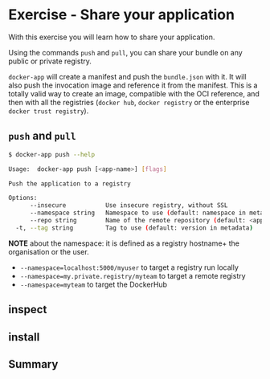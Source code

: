 # Exercise - Share your application

With this exercise you will learn how to share your application.

Using the commands `push` and `pull`, you can share your bundle on any public or private registry.

`docker-app` will create a manifest and push the `bundle.json` with it. It will also push the invocation image and reference it from the manifest. This is a totally valid way to create an image, compatible with the OCI reference, and then with all the registries (`docker hub`, `docker registry` or the enterprise `docker trust registry`).

## `push` and `pull`

```sh
$ docker-app push --help

Usage:  docker-app push [<app-name>] [flags]

Push the application to a registry

Options:
      --insecure           Use insecure registry, without SSL
      --namespace string   Namespace to use (default: namespace in metadata)
      --repo string        Name of the remote repository (default: <app-name>.dockerapp)
  -t, --tag string         Tag to use (default: version in metadata)
```
**NOTE** about the namespace: it is defined as a registry hostname+ the organisation or the user.
* `--namespace=localhost:5000/myuser` to target a registry run locally
* `--namespace=my.private.registry/myteam` to target a remote registry
* `--namespace=myteam` to target the DockerHub



## inspect

## install

## Summary
